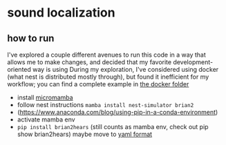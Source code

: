 # sound localization

## how to run

I've explored a couple different avenues to run this code in a way that allows me to make changes, and decided that my favorite development-oriented way is using
During my exploration, I've considered using docker (what nest is distributed mostly through), but found it inefficient for my workflow; you can find a complete example in [the docker folder](docker_jup/README.md)

- install [micromamba](https://mamba.readthedocs.io/en/latest/installation/micromamba-installation.html)
- follow nest instructions `mamba install nest-simulator brian2`
- (https://www.anaconda.com/blog/using-pip-in-a-conda-environment)
- activate mamba env
- `pip install brian2hears` (still counts as mamba env, check out pip show brian2hears) maybe move to [yaml format](https://github.com/mamba-org/mamba/issues/1899)
